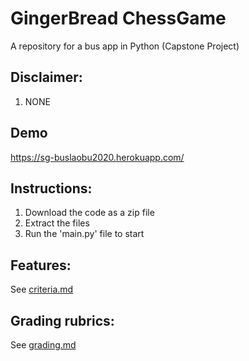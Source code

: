 # GingerBread ChessGame
A repository for a bus app in Python (Capstone Project)

## Disclaimer:
1. NONE

## Demo
https://sg-buslaobu2020.herokuapp.com/

## Instructions:

1. Download the code as a zip file
2. Extract the files
3. Run the 'main.py' file to start

## Features:
See [criteria.md](criteria.md)

## Grading rubrics:
See [grading.md](grading.md)